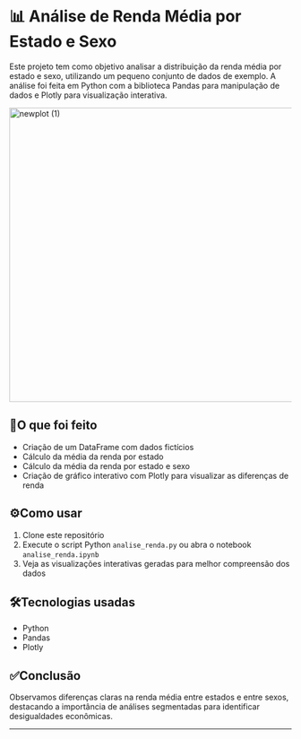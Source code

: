 # 📊 Análise de Renda Média por Estado e Sexo

Este projeto tem como objetivo analisar a distribuição da renda média por estado e sexo, utilizando um pequeno conjunto de dados de exemplo. A análise foi feita em Python com a biblioteca Pandas para manipulação de dados e Plotly para visualização interativa.

<img width="1168" height="525" alt="newplot (1)" src="https://github.com/user-attachments/assets/de0fe90b-2fed-47ea-8939-771a13832478" />



## 📝O que foi feito

- Criação de um DataFrame com dados fictícios
- Cálculo da média da renda por estado
- Cálculo da média da renda por estado e sexo
- Criação de gráfico interativo com Plotly para visualizar as diferenças de renda

## ⚙️Como usar

1. Clone este repositório
2. Execute o script Python `analise_renda.py` ou abra o notebook `analise_renda.ipynb`
3. Veja as visualizações interativas geradas para melhor compreensão dos dados

## 🛠️Tecnologias usadas

- Python
- Pandas
- Plotly

## ✅Conclusão

Observamos diferenças claras na renda média entre estados e entre sexos, destacando a importância de análises segmentadas para identificar desigualdades econômicas.

---
